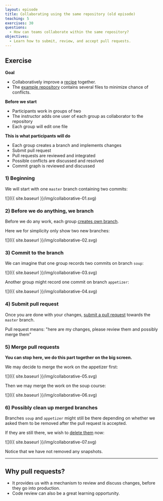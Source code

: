 ```yaml
---
layout: episode
title: Collaborating using the same repository (old episode)
teaching: 5
exercises: 30
questions:
  - How can teams collaborate within the same repository?
objectives:
  - Learn how to submit, review, and accept pull requests.
---
```


## Exercise

**Goal**

- Collaboratively improve a [recipe](https://github.com/coderefinery/exercise-collaborative-recipe) together.
- The [example repository](https://github.com/coderefinery/exercise-collaborative-recipe)
  contains several files to minimize chance of conflicts.

**Before we start**

- Participants work in groups of two
- The instructor adds one user of each group as collaborator to the repository
- Each group will edit one file

**This is what participants will do**

- Each group creates a branch and implements changes
- Submit pull request
- Pull requests are reviewed and integrated
- Possible conflicts are discussed and resolved
- Commit graph is reviewed and discussed


### 1) Beginning

We will start with one `master` branch containing two commits:

![]({{ site.baseurl }}/img/collaborative-01.svg)


### 2) Before we do anything, we branch

Before we do any work, each group
[creates own branch](https://help.github.com/articles/creating-and-deleting-branches-within-your-repository/).

Here we for simplicity only show two new branches:

![]({{ site.baseurl }}/img/collaborative-02.svg)


### 3) Commit to the branch

We can imagine that one group records two commits on branch `soup`:

![]({{ site.baseurl }}/img/collaborative-03.svg)

Another group might record one commit on branch `appetizer`:

![]({{ site.baseurl }}/img/collaborative-04.svg)


### 4) Submit pull request

Once you are done with your changes,
[submit a pull request](https://help.github.com/articles/creating-a-pull-request/#creating-the-pull-request)
towards the `master` branch.

Pull request means: "here are my changes, please review them and possibly merge them"


### 5) Merge pull requests

**You can stop here, we do this part together on the big screen.**

We may decide to merge the work on the appetizer first:

![]({{ site.baseurl }}/img/collaborative-05.svg)

Then we may merge the work on the soup course:

![]({{ site.baseurl }}/img/collaborative-06.svg)


### 6) Possibly clean up merged branches

Branches `soup` and `appetizer` might still be there depending on whether
we asked them to be removed after the pull request is accepted.

If they are still there, we wish to
[delete them](https://help.github.com/articles/creating-and-deleting-branches-within-your-repository/#deleting-a-branch) now:

![]({{ site.baseurl }}/img/collaborative-07.svg)

Notice that we have not removed any snapshots.

---

## Why pull requests?

- It provides us with a mechanism to review and discuss changes, before they go into production.
- Code review can also be a great learning opportunity.
